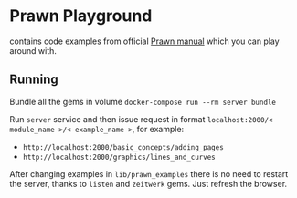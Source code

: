 # Prawn Playground

contains code examples from official [Prawn manual](http://prawnpdf.org/manual.pdf) which you can play around with.

## Running

Bundle all the gems in volume
`docker-compose run --rm server bundle`

Run `server` service and then issue request in format `localhost:2000/< module_name >/< example_name >`, for example:
- `http://localhost:2000/basic_concepts/adding_pages`
- `http://localhost:2000/graphics/lines_and_curves`

After changing examples in `lib/prawn_examples` there is no need to restart the server, thanks to `listen` and `zeitwerk` gems. Just refresh the browser.

